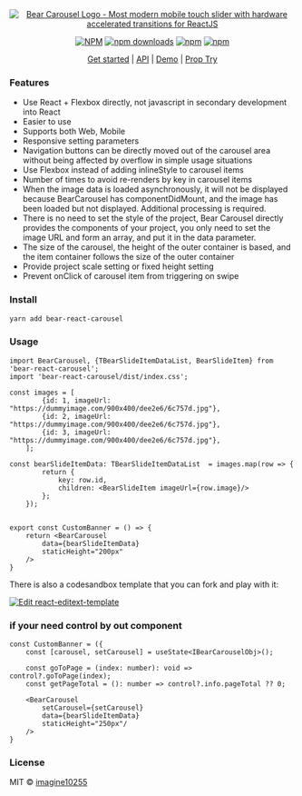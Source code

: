 <div align="center">
        <a href="https://carousel.bearests.com/" title="Bear Carousel Logo - Most modern mobile touch slider with hardware accelerated transitions for ReactJS">
            <img src="https://raw.githubusercontent.com/imagine10255/bear-react-carousel/main/example/public/logo.png" alt="Bear Carousel Logo - Most modern mobile touch slider with hardware accelerated transitions for ReactJS" />
        </a>
</div>

<div align="center">

    

[![NPM](https://img.shields.io/npm/v/bear-react-carousel.svg?style=for-the-badge)](https://www.npmjs.com/package/bear-react-carousel)
[![npm downloads](https://img.shields.io/npm/dm/bear-react-carousel.svg?style=for-the-badge)](https://www.npmjs.com/package/bear-react-carousel)
[![npm](https://img.shields.io/npm/dt/bear-react-carousel.svg?style=for-the-badge)](https://www.npmjs.com/package/bear-react-carousel)
[![npm](https://img.shields.io/npm/l/bear-react-carousel?style=for-the-badge)](https://github.com/bear-react-carousel/bear-react-carousel/blob/master/LICENSE)

</div>

<p align="center">
  <a href="https://carousel.bearests.com">Get started</a> | 
  <a href="https://carousel.bearests.com/api">API</a> |
  <a href="https://carousel.bearests.com/example/text-animations">Demo</a> |
  <a href="https://carousel.bearests.com/props-try">Prop Try</a>
</p>

### Features

- Use React + Flexbox directly, not javascript in secondary development into React
- Easier to use
- Supports both Web, Mobile
- Responsive setting parameters
- Navigation buttons can be directly moved out of the carousel area without being affected by overflow in simple usage situations
- Use Flexbox instead of adding inlineStyle to carousel items
- Number of times to avoid re-renders by key in carousel items
- When the image data is loaded asynchronously, it will not be displayed because BearCarousel has componentDidMount, and the image has been loaded but not displayed. Additional processing is required.
- There is no need to set the style of the project, Bear Carousel directly provides the components of your project, you only need to set the image URL and form an array, and put it in the data parameter.
- The size of the carousel, the height of the outer container is based, and the item container follows the size of the outer container
- Provide project scale setting or fixed height setting
- Prevent onClick of carousel item from triggering on swipe


### Install

```bash
yarn add bear-react-carousel
```

### Usage

```tsx
import BearCarousel, {TBearSlideItemDataList, BearSlideItem} from 'bear-react-carousel';
import 'bear-react-carousel/dist/index.css';

const images = [
        {id: 1, imageUrl: "https://dummyimage.com/900x400/dee2e6/6c757d.jpg"},
        {id: 2, imageUrl: "https://dummyimage.com/900x400/dee2e6/6c757d.jpg"},
        {id: 3, imageUrl: "https://dummyimage.com/900x400/dee2e6/6c757d.jpg"},
    ];
    
const bearSlideItemData: TBearSlideItemDataList  = images.map(row => {
        return {
            key: row.id,
            children: <BearSlideItem imageUrl={row.image}/>
        };
    });


export const CustomBanner = () => {
    return <BearCarousel 
        data={bearSlideItemData}
        staticHeight="200px"
    />
}
```

There is also a codesandbox template that you can fork and play with it:

[![Edit react-editext-template](https://codesandbox.io/static/img/play-codesandbox.svg)](https://codesandbox.io/s/bear-react-carousel-9h6eu)



### if your need control by out component

```tsx
const CustomBanner = ({
    const [carousel, setCarousel] = useState<IBearCarouselObj>();
  
    const goToPage = (index: number): void => control?.goToPage(index);
    const getPageTotal = (): number => control?.info.pageTotal ?? 0;

    <BearCarousel
        setCarousel={setCarousel}
        data={bearSlideItemData}
        staticHeight="250px"/
    />
}
```

### License

MIT © [imagine10255](https://github.com/imagine10255)
